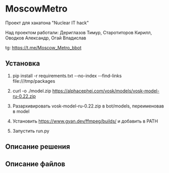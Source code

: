 # MoscowMetro
Проект для хакатона "Nuclear IT hack"

Над проектом работали: Дериглазов Тимур, Старотиторов Кирилл, Оводков Александр, Огай Владислав

tg: https://t.me/Moscow_Metro_bbot

## Установка
1. pip install -r requirements.txt --no-index --find-links file:///tmp/packages

2. curl -o ./model.zip https://alphacephei.com/vosk/models/vosk-model-ru-0.22.zip

3. Разархивировать vosk-model-ru-0.22.zip в bot/models, переименовав в model

4. Установить https://www.gyan.dev/ffmpeg/builds/ и добавить в PATH

5. Запустить run.py

## Описание решения



## Описание файлов

